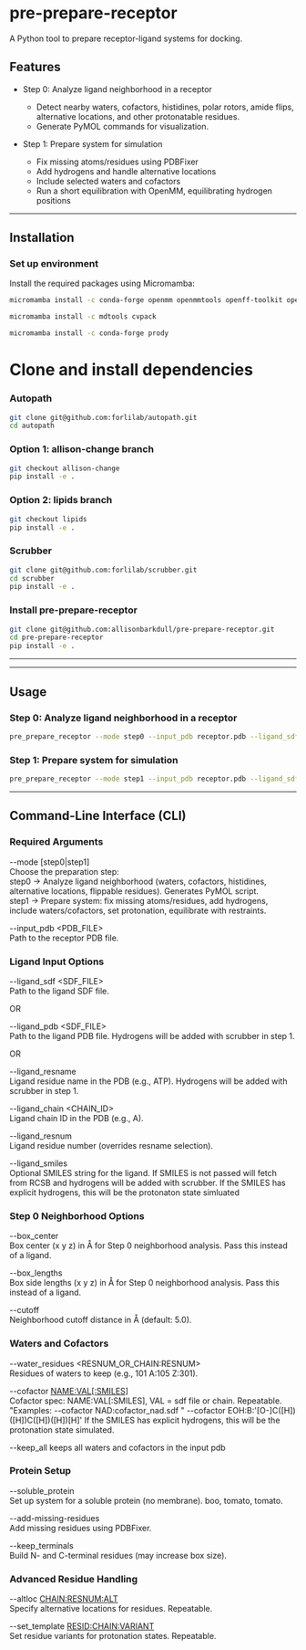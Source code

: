 # pre-prepare-receptor

A Python tool to prepare receptor-ligand systems for docking.

## Features

- Step 0: Analyze ligand neighborhood in a receptor
  - Detect nearby waters, cofactors, histidines, polar rotors, amide flips, alternative locations, and other protonatable residues.
  - Generate PyMOL commands for visualization.

- Step 1: Prepare system for simulation
  - Fix missing atoms/residues using PDBFixer
  - Add hydrogens and handle alternative locations
  - Include selected waters and cofactors
  - Run a short equilibration with OpenMM, equilibrating hydrogen positions

---

## Installation

### Set up environment


Install the required packages using Micromamba:
```bash
micromamba install -c conda-forge openmm openmmtools openff-toolkit openmmforcefields espaloma pdbfixer parmed mdanalysis ambertools rdkit pandas deeptime pyemma
```
```bash
micromamba install -c mdtools cvpack
```
```bash
micromamba install -c conda-forge prody
```

# Clone and install dependencies

### Autopath
```bash
git clone git@github.com:forlilab/autopath.git
cd autopath
```
### Option 1: allison-change branch
```bash
git checkout allison-change
pip install -e .
```
### Option 2: lipids branch
```bash
git checkout lipids
pip install -e .
```
### Scrubber
```bash
git clone git@github.com:forlilab/scrubber.git
cd scrubber
pip install -e .
```
### Install pre-prepare-receptor

```bash
git clone git@github.com:allisonbarkdull/pre-prepare-receptor.git
cd pre-prepare-receptor
pip install -e .
```

---
---

## Usage

### Step 0: Analyze ligand neighborhood in a receptor
```bash
pre_prepare_receptor --mode step0 --input_pdb receptor.pdb --ligand_sdf ligand.sdf
```
### Step 1: Prepare system for simulation
```bash
pre_prepare_receptor --mode step1 --input_pdb receptor.pdb --ligand_sdf ligand.sdf
```

---

## Command-Line Interface (CLI)

### Required Arguments
--mode [step0|step1]  
  Choose the preparation step:  
    step0 → Analyze ligand neighborhood (waters, cofactors, histidines, alternative locations, flippable residues). Generates PyMOL script.  
    step1 → Prepare system: fix missing atoms/residues, add hydrogens, include waters/cofactors, set protonation, equilibrate with restraints.

--input_pdb <PDB_FILE>  
  Path to the receptor PDB file.

### Ligand Input Options
--ligand_sdf <SDF_FILE>  
  Path to the ligand SDF file.

OR

--ligand_pdb <SDF_FILE>  
  Path to the ligand PDB file. Hydrogens will be added with scrubber in step 1.

OR

--ligand_resname <RESNAME>  
  Ligand residue name in the PDB (e.g., ATP). Hydrogens will be added with scrubber in step 1.

--ligand_chain <CHAIN_ID>  
  Ligand chain ID in the PDB (e.g., A).

--ligand_resnum <RESNUM>  
  Ligand residue number (overrides resname selection).

--ligand_smiles <SMILES>  
  Optional SMILES string for the ligand. If SMILES is not passed will fetch from RCSB and hydrogens will be added with scrubber. If the SMILES has explicit hydrogens, this will be the protonaton state simluated

### Step 0 Neighborhood Options
--box_center <X Y Z>  
  Box center (x y z) in Å for Step 0 neighborhood analysis. Pass this instead of a ligand.

--box_lengths <X Y Z>  
  Box side lengths (x y z) in Å for Step 0 neighborhood analysis. Pass this instead of a ligand.

--cutoff <FLOAT>  
  Neighborhood cutoff distance in Å (default: 5.0).

### Waters and Cofactors
--water_residues <RESNUM_OR_CHAIN:RESNUM>  
  Residues of waters to keep (e.g., 101 A:105 Z:301).

--cofactor <NAME:VAL[:SMILES]>  
  Cofactor spec: NAME:VAL[:SMILES], VAL = sdf file or chain. Repeatable. 
                          "Examples: --cofactor NAD:cofactor_nad.sdf "
                            --cofactor EOH:B:'[O-]C([H])([H])C([H])([H])[H]' 
                            If the SMILES has explicit hydrogens, this will be the protonation state simulated.

--keep_all
keeps all waters and cofactors in the input pdb

### Protein Setup
--soluble_protein  
  Set up system for a soluble protein (no membrane). boo, tomato, tomato.

--add-missing-residues  
  Add missing residues using PDBFixer.

--keep_terminals  
  Build N- and C-terminal residues (may increase box size).

### Advanced Residue Handling
--altloc <CHAIN:RESNUM:ALT>  
  Specify alternative locations for residues. Repeatable.

--set_template <RESID:CHAIN:VARIANT>  
  Set residue variants for protonation states. Repeatable.
